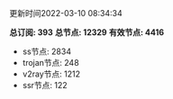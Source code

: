 更新时间2022-03-10 08:34:34

**总订阅: 393**
**总节点: 12329**
**有效节点: 4416**
- ss节点: 2834
- trojan节点: 248
- v2ray节点: 1212
- ssr节点: 122
